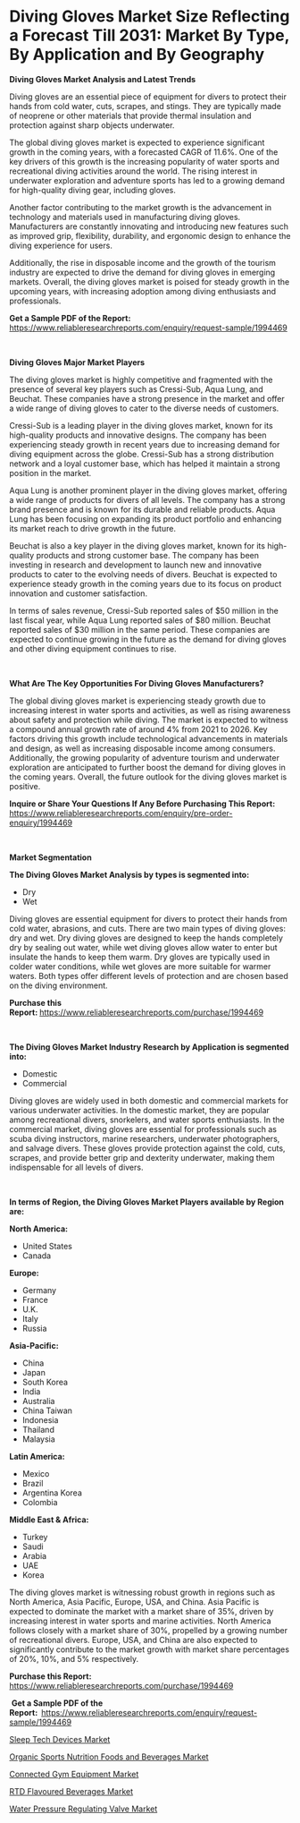 <p><h1>Diving Gloves Market Size Reflecting a Forecast Till 2031: Market By Type, By Application and By Geography</h1></p><p><strong>Diving Gloves Market Analysis and Latest Trends</strong></p>
<p><p>Diving gloves are an essential piece of equipment for divers to protect their hands from cold water, cuts, scrapes, and stings. They are typically made of neoprene or other materials that provide thermal insulation and protection against sharp objects underwater.</p><p>The global diving gloves market is expected to experience significant growth in the coming years, with a forecasted CAGR of 11.6%. One of the key drivers of this growth is the increasing popularity of water sports and recreational diving activities around the world. The rising interest in underwater exploration and adventure sports has led to a growing demand for high-quality diving gear, including gloves.</p><p>Another factor contributing to the market growth is the advancement in technology and materials used in manufacturing diving gloves. Manufacturers are constantly innovating and introducing new features such as improved grip, flexibility, durability, and ergonomic design to enhance the diving experience for users.</p><p>Additionally, the rise in disposable income and the growth of the tourism industry are expected to drive the demand for diving gloves in emerging markets. Overall, the diving gloves market is poised for steady growth in the upcoming years, with increasing adoption among diving enthusiasts and professionals.</p></p>
<p><strong>Get a Sample PDF of the Report:&nbsp;</strong> <a href="https://www.reliableresearchreports.com/enquiry/request-sample/1994469">https://www.reliableresearchreports.com/enquiry/request-sample/1994469</a></p>
<p>&nbsp;</p>
<p><strong>Diving Gloves Major Market Players</strong></p>
<p><p>The diving gloves market is highly competitive and fragmented with the presence of several key players such as Cressi-Sub, Aqua Lung, and Beuchat. These companies have a strong presence in the market and offer a wide range of diving gloves to cater to the diverse needs of customers.</p><p>Cressi-Sub is a leading player in the diving gloves market, known for its high-quality products and innovative designs. The company has been experiencing steady growth in recent years due to increasing demand for diving equipment across the globe. Cressi-Sub has a strong distribution network and a loyal customer base, which has helped it maintain a strong position in the market.</p><p>Aqua Lung is another prominent player in the diving gloves market, offering a wide range of products for divers of all levels. The company has a strong brand presence and is known for its durable and reliable products. Aqua Lung has been focusing on expanding its product portfolio and enhancing its market reach to drive growth in the future.</p><p>Beuchat is also a key player in the diving gloves market, known for its high-quality products and strong customer base. The company has been investing in research and development to launch new and innovative products to cater to the evolving needs of divers. Beuchat is expected to experience steady growth in the coming years due to its focus on product innovation and customer satisfaction.</p><p>In terms of sales revenue, Cressi-Sub reported sales of $50 million in the last fiscal year, while Aqua Lung reported sales of $80 million. Beuchat reported sales of $30 million in the same period. These companies are expected to continue growing in the future as the demand for diving gloves and other diving equipment continues to rise.</p></p>
<p>&nbsp;</p>
<p><strong>What Are The Key Opportunities For Diving Gloves Manufacturers?</strong></p>
<p><p>The global diving gloves market is experiencing steady growth due to increasing interest in water sports and activities, as well as rising awareness about safety and protection while diving. The market is expected to witness a compound annual growth rate of around 4% from 2021 to 2026. Key factors driving this growth include technological advancements in materials and design, as well as increasing disposable income among consumers. Additionally, the growing popularity of adventure tourism and underwater exploration are anticipated to further boost the demand for diving gloves in the coming years. Overall, the future outlook for the diving gloves market is positive.</p></p>
<p><strong>Inquire or Share Your Questions If Any Before Purchasing This Report:</strong> <a href="https://www.reliableresearchreports.com/enquiry/pre-order-enquiry/1994469">https://www.reliableresearchreports.com/enquiry/pre-order-enquiry/1994469</a></p>
<p>&nbsp;</p>
<p><strong>Market Segmentation</strong></p>
<p><strong>The Diving Gloves Market Analysis by types is segmented into:</strong></p>
<p><ul><li>Dry</li><li>Wet</li></ul></p>
<p><p>Diving gloves are essential equipment for divers to protect their hands from cold water, abrasions, and cuts. There are two main types of diving gloves: dry and wet. Dry diving gloves are designed to keep the hands completely dry by sealing out water, while wet diving gloves allow water to enter but insulate the hands to keep them warm. Dry gloves are typically used in colder water conditions, while wet gloves are more suitable for warmer waters. Both types offer different levels of protection and are chosen based on the diving environment.</p></p>
<p><strong>Purchase this Report:&nbsp;</strong><a href="https://www.reliableresearchreports.com/purchase/1994469">https://www.reliableresearchreports.com/purchase/1994469</a></p>
<p>&nbsp;</p>
<p><strong>The Diving Gloves Market Industry Research by Application is segmented into:</strong></p>
<p><ul><li>Domestic</li><li>Commercial</li></ul></p>
<p><p>Diving gloves are widely used in both domestic and commercial markets for various underwater activities. In the domestic market, they are popular among recreational divers, snorkelers, and water sports enthusiasts. In the commercial market, diving gloves are essential for professionals such as scuba diving instructors, marine researchers, underwater photographers, and salvage divers. These gloves provide protection against the cold, cuts, scrapes, and provide better grip and dexterity underwater, making them indispensable for all levels of divers.</p></p>
<p>&nbsp;</p>
<p><strong>In terms of Region, the Diving Gloves Market Players available by Region are:</strong></p>
<p>
    <p> <strong> North America: </strong>
        <ul>
            <li>United States</li>
            <li>Canada</li>
        </ul>
        </p> 
    <p> <strong> Europe: </strong>
        <ul>
            <li>Germany</li>
            <li>France</li>
            <li>U.K.</li>
            <li>Italy</li>
            <li>Russia</li>
        </ul>
        </p> 
    <p> <strong> Asia-Pacific: </strong>
        <ul>
            <li>China</li>
            <li>Japan</li>
            <li>South Korea</li>
            <li>India</li>
            <li>Australia</li>
            <li>China Taiwan</li>
            <li>Indonesia</li>
            <li>Thailand</li>
            <li>Malaysia</li>
        </ul>
        </p> 
    <p> <strong> Latin America: </strong>
        <ul>
            <li>Mexico</li>
            <li>Brazil</li>
            <li>Argentina Korea</li>
            <li>Colombia</li>
        </ul>
        </p> 
    <p> <strong> Middle East & Africa: </strong>
        <ul>
            <li>Turkey</li>
            <li>Saudi</li>
            <li>Arabia</li>
            <li>UAE</li>
            <li>Korea</li>
        </ul>
    </p>
    </p>
<p><p>The diving gloves market is witnessing robust growth in regions such as North America, Asia Pacific, Europe, USA, and China. Asia Pacific is expected to dominate the market with a market share of 35%, driven by increasing interest in water sports and marine activities. North America follows closely with a market share of 30%, propelled by a growing number of recreational divers. Europe, USA, and China are also expected to significantly contribute to the market growth with market share percentages of 20%, 10%, and 5% respectively.</p></p>
<p><strong>Purchase this Report: </strong><a href="https://www.reliableresearchreports.com/purchase/1994469">https://www.reliableresearchreports.com/purchase/1994469</a></p>
<p>&nbsp;<strong>Get a Sample PDF of the Report:&nbsp;&nbsp;</strong><a href="https://www.reliableresearchreports.com/enquiry/request-sample/1994469">https://www.reliableresearchreports.com/enquiry/request-sample/1994469</a></p>
<p><strong></strong></p>
<p><p><a href="https://view.publitas.com/reportprime-1/sleep-tech-devices-market-offers-provide-insightful-data-for-the-time-period-from-2024-to-2031-and-also-provide-analysis-based-on-application-type-and-region/">Sleep Tech Devices Market</a></p><p><a href="https://woozy-pyroraptor-a1f.notion.site/Organic-Sports-Nutrition-Foods-and-Beverages-Market-Research-Report-Provides-thorough-Industry-Overv-5a72560d677e431aa3d67c2099446d81">Organic Sports Nutrition Foods and Beverages Market</a></p><p><a href="https://view.publitas.com/reportprime-1/connected-gym-equipment-market-size-growing-and-forecasted-for-period-from-2024-2031-and-provides-complete-market-analysis-of-this-market/">Connected Gym Equipment Market</a></p><p><a href="https://rainy-horn-d69.notion.site/RTD-Flavoured-Beverages-Market-Centers-on-Aspects-such-as-Market-Growth-Market-Share-Market-Opport-b7ed7a9e5fcf42aca2bed19fd09ff218">RTD Flavoured Beverages Market</a></p><p><a href="https://github.com/ruddyyedelwadw/Market-Research-Report-List-1/blob/main/water-pressure-regulating-valve-market.md">Water Pressure Regulating Valve Market</a></p></p>